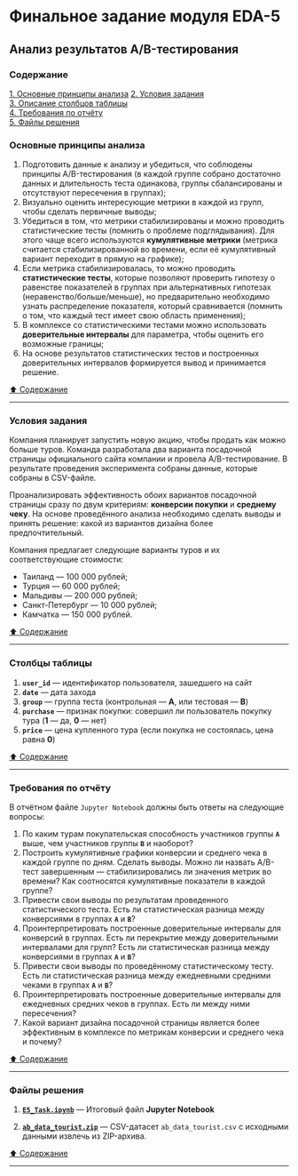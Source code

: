 # Финальное задание модуля EDA-5 #

## Анализ результатов A/B-тестирования ##

### Содержание ###

[1. Основные принципы анализа](#основные-принципы-анализа)
[2. Условия задания](#условия-задания)    
[3. Описание столбцов таблицы](#столбцы-таблицы)    
[4. Требования по отчёту](#требования-по-отчёту)    
[5. Файлы решения](#файлы-решения)    

### Основные принципы анализа ###

1. Подготовить данные к анализу и убедиться, что соблюдены принципы
A/B-тестирования (в каждой группе собрано достаточно данных и длительность теста
одинакова, группы сбалансированы и отсутствуют пересечения в группах);
2. Визуально оценить интересующие метрики в каждой из групп, чтобы сделать
первичные выводы;
3. Убедиться в том, что метрики стабилизированы и можно проводить статистические
тесты (помнить о проблеме подглядывания). Для этого чаще всего используются
**кумулятивные метрики** (метрика считается стабилизированной во времени, если
её кумулятивный вариант переходит в прямую на графике);
4. Если метрика стабилизировалась, то можно проводить **статистические тесты**,
которые позволяют проверить гипотезу о равенстве показателей в группах при
альтернативных гипотезах (неравенство/больше/меньше), но предварительно
необходимо узнать распределение показателя, который сравнивается (помнить о том,
что каждый тест имеет свою область применения);
5. В комплексе со статистическими тестами можно использовать **доверительные
интервалы** для параметра, чтобы оценить его возможные границы;
6. На основе результатов статистических тестов и построенных доверительных
интервалов формируется вывод и принимается решение.

[:arrow_up: Содержание](#содержание)

----

### Условия задания ###

Компания планирует запустить новую акцию, чтобы продать как можно больше туров.
Команда разработала два варианта посадочной страницы официального сайта компании
и провела A/B-тестирование. В результате проведения эксперимента собраны данные,
которые собраны в CSV-файле.

Проанализировать эффективность обоих вариантов посадочной страницы сразу по двум
критериям: **конверсии покупки** и **среднему чеку**. На основе проведённого
анализа необходимо сделать выводы и принять решение: какой из вариантов дизайна
более предпочтительный.

Компания предлагает следующие варианты туров и их соответствующие стоимости:

- Таиланд — 100 000 рублей;
- Турция — 60 000 рублей;
- Мальдивы — 200 000 рублей;
- Санкт-Петербург — 10 000 рублей;
- Камчатка — 150 000 рублей.

[:arrow_up: Содержание](#содержание)

----

### Столбцы таблицы ###

1. **`user_id`**&nbsp;&mdash; идентификатор пользователя, зашедшего на сайт
2. **`date`**&nbsp;&mdash; дата захода
3. **`group`**&nbsp;&mdash; группа теста (контрольная&nbsp;&mdash; **А**, или
тестовая&nbsp;&mdash; **B**)
4. **`purchase`**&nbsp;&mdash; признак покупки: совершил ли пользователь покупку
тура (**1**&nbsp;&mdash; да, **0**&nbsp;&mdash; нет)
5. **`price`**&nbsp;&mdash; цена купленного тура (если покупка не состоялась,
цена равна **0**)

[:arrow_up: Содержание](#содержание)

----

### Требования по отчёту ###

В отчётном файле `Jupyter Notebook` должны быть ответы на следующие вопросы:

1. По каким турам покупательская способность участников группы **`А`** выше, чем
участников группы **`B`** и наоборот?
2. Построить кумулятивные графики конверсии и среднего чека в каждой группе по
дням. Сделать выводы. Можно ли назвать A/B-тест завершенным&nbsp;&mdash;
стабилизировались ли значения метрик во времени? Как соотносятся кумулятивные
показатели в каждой группе?
3. Привести свои выводы по результатам проведенного статистического теста. Есть
ли статистическая разница между конверсиями в группах **`А`** и **`B`**?
4. Проинтерпретировать построенные доверительные интервалы для конверсий в
группах. Есть ли перекрытие между доверительными интервалами для групп? Есть ли
статистическая разница между конверсиями в группах **`А`** и **`B`**?
5. Привести свои выводы по проведённому статистическому тесту. Есть ли
статистическая разница между ежедневными средними чеками в группах **`А`** и
**`B`**?
6. Проинтерпретировать построенные доверительные интервалы для ежедневных
средних чеков в группах. Есть ли между ними пересечения?
7. Какой вариант дизайна посадочной страницы является более эффективным в
комплексе по метрикам конверсии и среднего чека и почему?

[:arrow_up: Содержание](#содержание)

----

### Файлы решения ###

1. [**`E5_Task.ipynb`**](E5_Task.ipynb)&nbsp;&mdash; Итоговый файл
**Jupyter Notebook**

2. [**`ab_data_tourist.zip`**](ab_data_tourist.zip)&nbsp;&mdash; CSV-датасет
`ab_data_tourist.csv` с исходными данными извлечь из ZIP-архива.

[:arrow_up: Содержание](#содержание)

----
